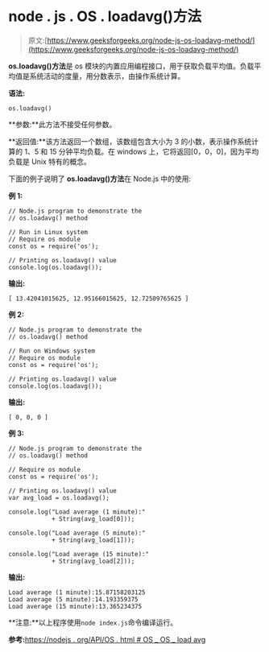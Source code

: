 # node . js . OS . loadavg()方法

> 原文:[https://www.geeksforgeeks.org/node-js-os-loadavg-method/](https://www.geeksforgeeks.org/node-js-os-loadavg-method/)

**os.loadavg()方法**是 os 模块的内置应用编程接口，用于获取负载平均值。负载平均值是系统活动的度量，用分数表示，由操作系统计算。

**语法:**

```
os.loadavg()
```

**参数:**此方法不接受任何参数。

**返回值:**该方法返回一个数组，该数组包含大小为 3 的小数，表示操作系统计算的 1、5 和 15 分钟平均负载。在 windows 上，它将返回[0，0，0]，因为平均负载是 Unix 特有的概念。

下面的例子说明了 **os.loadavg()方法**在 Node.js 中的使用:

**例 1:**

```
// Node.js program to demonstrate the    
// os.loadavg() method 

// Run in Linux system
// Require os module
const os = require('os');

// Printing os.loadavg() value
console.log(os.loadavg());
```

**输出:**

```
[ 13.42041015625, 12.95166015625, 12.72509765625 ]

```

**例 2:**

```
// Node.js program to demonstrate the    
// os.loadavg() method 

// Run on Windows system
// Require os module
const os = require('os');

// Printing os.loadavg() value
console.log(os.loadavg());
```

**输出:**

```
[ 0, 0, 0 ]

```

**例 3:**

```
// Node.js program to demonstrate the    
// os.loadavg() method 

// Require os module
const os = require('os');

// Printing os.loadavg() value
var avg_load = os.loadavg();

console.log("Load average (1 minute):"
            + String(avg_load[0]));

console.log("Load average (5 minute):"
            + String(avg_load[1]));

console.log("Load average (15 minute):"
            + String(avg_load[2]));
```

**输出:**

```
Load average (1 minute):15.87158203125
Load average (5 minute):14.193359375
Load average (15 minute):13.365234375

```

**注意:**以上程序使用`node index.js`命令编译运行。

**参考:**[https://nodejs . org/API/OS . html # OS _ OS _ load avg](https://nodejs.org/api/os.html#os_os_loadavg)